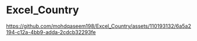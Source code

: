 # Excel_Country


https://github.com/mohdqaseem198/Excel_Country/assets/110193132/6a5a2194-c12a-4bb9-adda-2cdcb32293fe

